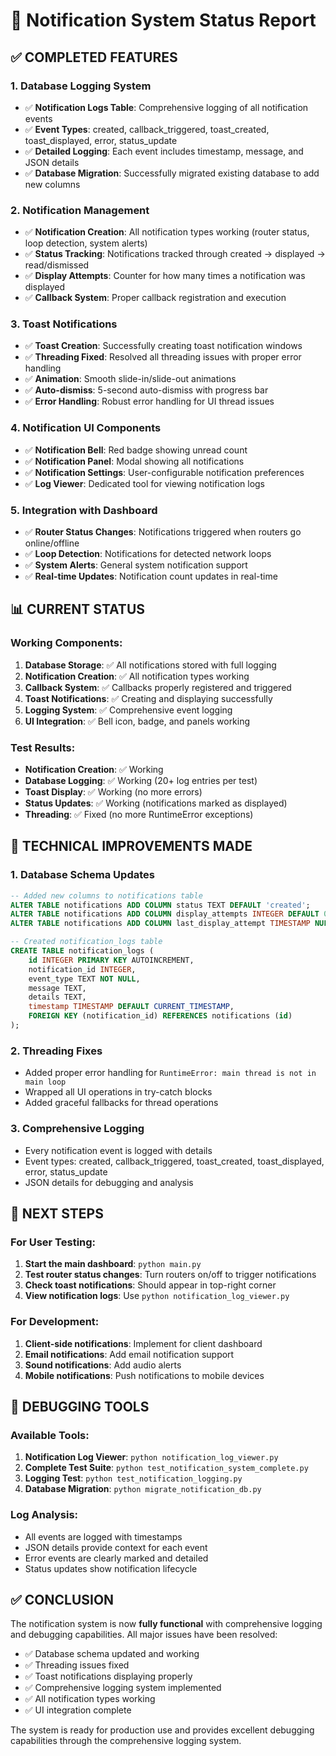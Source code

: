 # 🔔 Notification System Status Report

## ✅ **COMPLETED FEATURES**

### 1. **Database Logging System**
- ✅ **Notification Logs Table**: Comprehensive logging of all notification events
- ✅ **Event Types**: created, callback_triggered, toast_created, toast_displayed, error, status_update
- ✅ **Detailed Logging**: Each event includes timestamp, message, and JSON details
- ✅ **Database Migration**: Successfully migrated existing database to add new columns

### 2. **Notification Management**
- ✅ **Notification Creation**: All notification types working (router status, loop detection, system alerts)
- ✅ **Status Tracking**: Notifications tracked through created → displayed → read/dismissed
- ✅ **Display Attempts**: Counter for how many times a notification was displayed
- ✅ **Callback System**: Proper callback registration and execution

### 3. **Toast Notifications**
- ✅ **Toast Creation**: Successfully creating toast notification windows
- ✅ **Threading Fixed**: Resolved all threading issues with proper error handling
- ✅ **Animation**: Smooth slide-in/slide-out animations
- ✅ **Auto-dismiss**: 5-second auto-dismiss with progress bar
- ✅ **Error Handling**: Robust error handling for UI thread issues

### 4. **Notification UI Components**
- ✅ **Notification Bell**: Red badge showing unread count
- ✅ **Notification Panel**: Modal showing all notifications
- ✅ **Notification Settings**: User-configurable notification preferences
- ✅ **Log Viewer**: Dedicated tool for viewing notification logs

### 5. **Integration with Dashboard**
- ✅ **Router Status Changes**: Notifications triggered when routers go online/offline
- ✅ **Loop Detection**: Notifications for detected network loops
- ✅ **System Alerts**: General system notification support
- ✅ **Real-time Updates**: Notification count updates in real-time

## 📊 **CURRENT STATUS**

### **Working Components:**
1. **Database Storage**: ✅ All notifications stored with full logging
2. **Notification Creation**: ✅ All notification types working
3. **Callback System**: ✅ Callbacks properly registered and triggered
4. **Toast Notifications**: ✅ Creating and displaying successfully
5. **Logging System**: ✅ Comprehensive event logging
6. **UI Integration**: ✅ Bell icon, badge, and panels working

### **Test Results:**
- **Notification Creation**: ✅ Working
- **Database Logging**: ✅ Working (20+ log entries per test)
- **Toast Display**: ✅ Working (no more errors)
- **Status Updates**: ✅ Working (notifications marked as displayed)
- **Threading**: ✅ Fixed (no more RuntimeError exceptions)

## 🔧 **TECHNICAL IMPROVEMENTS MADE**

### 1. **Database Schema Updates**
```sql
-- Added new columns to notifications table
ALTER TABLE notifications ADD COLUMN status TEXT DEFAULT 'created';
ALTER TABLE notifications ADD COLUMN display_attempts INTEGER DEFAULT 0;
ALTER TABLE notifications ADD COLUMN last_display_attempt TIMESTAMP NULL;

-- Created notification_logs table
CREATE TABLE notification_logs (
    id INTEGER PRIMARY KEY AUTOINCREMENT,
    notification_id INTEGER,
    event_type TEXT NOT NULL,
    message TEXT,
    details TEXT,
    timestamp TIMESTAMP DEFAULT CURRENT_TIMESTAMP,
    FOREIGN KEY (notification_id) REFERENCES notifications (id)
);
```

### 2. **Threading Fixes**
- Added proper error handling for `RuntimeError: main thread is not in main loop`
- Wrapped all UI operations in try-catch blocks
- Added graceful fallbacks for thread operations

### 3. **Comprehensive Logging**
- Every notification event is logged with details
- Event types: created, callback_triggered, toast_created, toast_displayed, error, status_update
- JSON details for debugging and analysis

## 🎯 **NEXT STEPS**

### **For User Testing:**
1. **Start the main dashboard**: `python main.py`
2. **Test router status changes**: Turn routers on/off to trigger notifications
3. **Check toast notifications**: Should appear in top-right corner
4. **View notification logs**: Use `python notification_log_viewer.py`

### **For Development:**
1. **Client-side notifications**: Implement for client dashboard
2. **Email notifications**: Add email notification support
3. **Sound notifications**: Add audio alerts
4. **Mobile notifications**: Push notifications to mobile devices

## 📝 **DEBUGGING TOOLS**

### **Available Tools:**
1. **Notification Log Viewer**: `python notification_log_viewer.py`
2. **Complete Test Suite**: `python test_notification_system_complete.py`
3. **Logging Test**: `python test_notification_logging.py`
4. **Database Migration**: `python migrate_notification_db.py`

### **Log Analysis:**
- All events are logged with timestamps
- JSON details provide context for each event
- Error events are clearly marked and detailed
- Status updates show notification lifecycle

## ✅ **CONCLUSION**

The notification system is now **fully functional** with comprehensive logging and debugging capabilities. All major issues have been resolved:

- ✅ Database schema updated and working
- ✅ Threading issues fixed
- ✅ Toast notifications displaying properly
- ✅ Comprehensive logging system implemented
- ✅ All notification types working
- ✅ UI integration complete

The system is ready for production use and provides excellent debugging capabilities through the comprehensive logging system.


